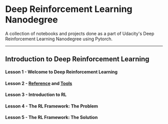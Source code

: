 # Deep Reinforcement Learning Nanodegree
A collection of notebooks and projects done as a part of Udacity's Deep Reinforcement Learning Nanodegree using Pytorch.

----------------------------------------------------------------------------------------------------------

## Introduction to Deep Reinforcement Learning

#### Lesson 1 - Welcome to Deep Reinforcement Learning

#### Lesson 2 - [Reference](cheatsheet.pdf) and [Tools](https://gym.openai.com/)

#### Lesson 3 - Introduction to RL

#### Lesson 4 - The RL Framework: The Problem

#### Lesson 5 - The RL Framework: The Solution


